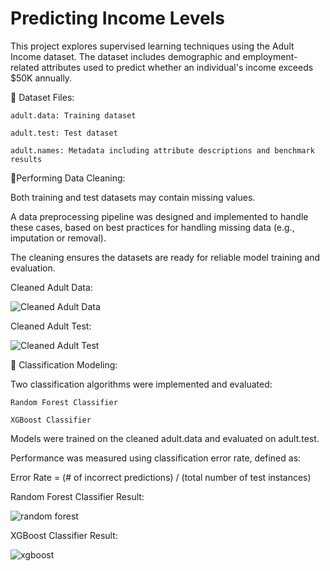 # Predicting Income Levels

This project explores supervised learning techniques using the Adult Income dataset. The dataset includes demographic and employment-related attributes used to predict whether an individual's income exceeds $50K annually.

📂 Dataset Files:

    adult.data: Training dataset

    adult.test: Test dataset

    adult.names: Metadata including attribute descriptions and benchmark results



🧹Performing Data Cleaning:

Both training and test datasets may contain missing values. 

A data preprocessing pipeline was designed and implemented to handle these cases, based on best practices for handling missing data (e.g., imputation or removal).

The cleaning ensures the datasets are ready for reliable model training and evaluation.

Cleaned Adult Data:

![Cleaned Adult Data](https://github.com/DavangeSam/Predicting-Income-Levels/blob/main/Cleaned%20Adult%20Data.png?raw=true)

Cleaned Adult Test:

![Cleaned Adult Test](https://github.com/DavangeSam/Predicting-Income-Levels/blob/main/Cleaned%20Adult%20Test.png?raw=true)

🤖 Classification Modeling:

Two classification algorithms were implemented and evaluated:

    Random Forest Classifier

    XGBoost Classifier


Models were trained on the cleaned adult.data and evaluated on adult.test. 

Performance was measured using classification error rate, defined as:

Error Rate = (# of incorrect predictions) / (total number of test instances)

Random Forest Classifier Result:

![random forest](https://github.com/DavangeSam/Predicting-Income-Levels/blob/main/Random%20Forest%20Classifier%20Result.png?raw=true)

XGBoost Classifier Result:

![xgboost](https://github.com/DavangeSam/Predicting-Income-Levels/blob/main/XGBoost%20Result.png?raw=true)

